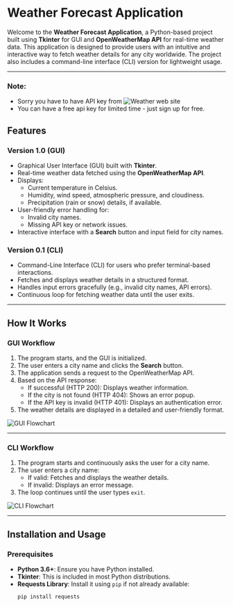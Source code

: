 # Weather Forecast Application

Welcome to the **Weather Forecast Application**, a Python-based project built using **Tkinter** for GUI and **OpenWeatherMap API** for real-time weather data. This application is designed to provide users with an intuitive and interactive way to fetch weather details for any city worldwide. The project also includes a command-line interface (CLI) version for lightweight usage.

---
### Note:
- Sorry you have to have API key from ![Weather web site](https://openweathermap.org/api)
- You can have a free api key for limited time - just sign up for free.

## Features
### Version 1.0 (GUI)
- Graphical User Interface (GUI) built with **Tkinter**.
- Real-time weather data fetched using the **OpenWeatherMap API**.
- Displays:
  - Current temperature in Celsius.
  - Humidity, wind speed, atmospheric pressure, and cloudiness.
  - Precipitation (rain or snow) details, if available.
- User-friendly error handling for:
  - Invalid city names.
  - Missing API key or network issues.
- Interactive interface with a **Search** button and input field for city names.

### Version 0.1 (CLI)
- Command-Line Interface (CLI) for users who prefer terminal-based interactions.
- Fetches and displays weather details in a structured format.
- Handles input errors gracefully (e.g., invalid city names, API errors).
- Continuous loop for fetching weather data until the user exits.

---

## How It Works
### GUI Workflow
1. The program starts, and the GUI is initialized.
2. The user enters a city name and clicks the **Search** button.
3. The application sends a request to the OpenWeatherMap API.
4. Based on the API response:
   - If successful (HTTP 200): Displays weather information.
   - If the city is not found (HTTP 404): Shows an error popup.
   - If the API key is invalid (HTTP 401): Displays an authentication error.
5. The weather details are displayed in a detailed and user-friendly format.

![GUI Flowchart](https://miro.com/app/board/uXjVJ3neTdY=/?share_link_id=433954352531)

---

### CLI Workflow
1. The program starts and continuously asks the user for a city name.
2. The user enters a city name:
   - If valid: Fetches and displays the weather details.
   - If invalid: Displays an error message.
3. The loop continues until the user types `exit`.

![CLI Flowchart](https://miro.com/app/board/uXjVJ3neTdY=/?share_link_id=433954352531)

---

## Installation and Usage
### Prerequisites
- **Python 3.6+**: Ensure you have Python installed.
- **Tkinter**: This is included in most Python distributions.
- **Requests Library**: Install it using `pip` if not already available:
  ```bash
  pip install requests
